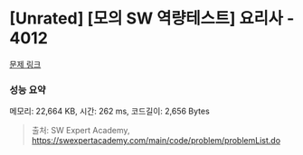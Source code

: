 # [Unrated] [모의 SW 역량테스트] 요리사 - 4012 

[문제 링크](https://swexpertacademy.com/main/code/problem/problemDetail.do?contestProbId=AWIeUtVakTMDFAVH) 

### 성능 요약

메모리: 22,664 KB, 시간: 262 ms, 코드길이: 2,656 Bytes



> 출처: SW Expert Academy, https://swexpertacademy.com/main/code/problem/problemList.do
